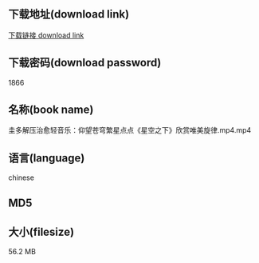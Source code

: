 ## 下载地址(download link)
[下载链接 download link](https://tutu365.netlify.app/?s=%E5%9C%AD%E5%A4%9A%E8%A7%A3%E5%8E%8B%E6%B2%BB%E6%84%88%E8%BD%BB%E9%9F%B3%E4%B9%90%EF%BC%9A%E4%BB%B0%E6%9C%9B%E8%8B%8D%E7%A9%B9%E7%B9%81%E6%98%9F%E7%82%B9%E7%82%B9%E3%80%8A%E6%98%9F%E7%A9%BA%E4%B9%8B%E4%B8%8B%E3%80%8B%E6%AC%A3%E8%B5%8F%E5%94%AF%E7%BE%8E%E6%97%8B%E5%BE%8B.mp4)

## 下载密码(download password)
1866

## 名称(book name)
圭多解压治愈轻音乐：仰望苍穹繁星点点《星空之下》欣赏唯美旋律.mp4.mp4

## 语言(language)
chinese

## MD5


## 大小(filesize)
56.2 MB
